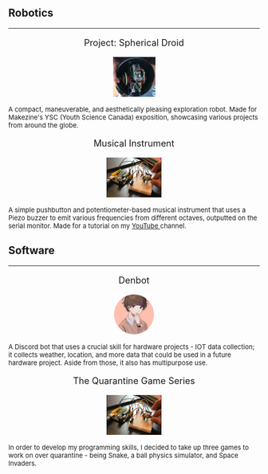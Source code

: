<h2> Robotics </h2>
<hr>
<div content class="projects">
  <div content>
    <p style="font-size:18px" align="center"> Project: Spherical Droid </p>
    <p align="center"> <img src="/assets/psd.jpg" width="85" height="80"> </p>
  </div>
  <div content>
    <p style="font-size:13px"> A compact, maneuverable, and aesthetically pleasing exploration robot. Made for Makezine's YSC (Youth Science Canada) exposition, showcasing various projects from around the globe. </p>
  </div>
</div>
<div content class="projects">
  <div content>
    <p style="font-size:18px" align="center"> Musical Instrument </p>
    <p align="center"> <img src="/assets/musical.png" width="110" height="80"> </p>
  </div>
  <div content>
    <p style="font-size:13px"> A simple pushbutton and potentiometer-based musical instrument that uses a Piezo buzzer to emit various frequencies from different octaves, outputted on the serial monitor. Made for a tutorial on my <a href="https://www.youtube.com/channel/UC8ur-GniTamK9hmb6dXBrpQ?sub_confirmation=True"> YouTube </a> channel. </p>
  </div>
</div>

<h2> Software </h2>
<hr>
<div content class="projects">
  <div content>
    <p style="font-size:18px" align="center"> Denbot </p>
    <p align="center"> <img src="https://raw.githubusercontent.com/drv-rajesh/drv-rajesh/main/logo.png" width="80" height="80"> </p>
  </div>
  <div content>
    <p style="font-size:13px"> A Discord bot that uses a crucial skill for hardware projects - IOT data collection; it collects weather, location, and more data that could be used in a future hardware project. Aside from those, it also has multipurpose use. </p>
  </div>
</div>
<div content class="projects">
  <div content>
    <p style="font-size:18px" align="center"> The Quarantine Game Series </p>
    <p align="center"> <img src="/assets/musical.png" width="110" height="80"> </p>
  </div>
  <div content>
    <p style="font-size:13px"> In order to develop my programming skills, I decided to take up three games to work on over quarantine - being Snake, a ball physics simulator, and Space Invaders. </p>
  </div>
</div>
